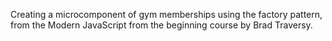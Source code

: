 Creating a microcomponent of gym memberships using the factory pattern, from the Modern JavaScript from the beginning course by Brad Traversy.
